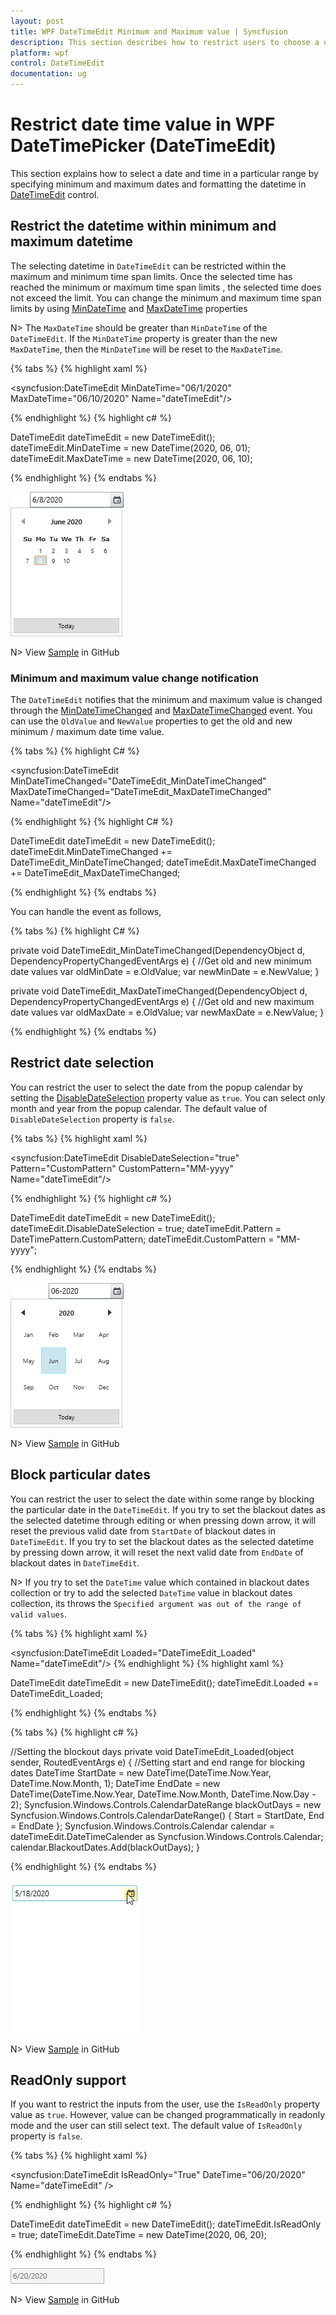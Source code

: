 ```yaml
---
layout: post
title: WPF DateTimeEdit Minimum and Maximum value | Syncfusion
description: This section describes how to restrict users to choose a date within maximum and minimum values in the DateTimeEdit control.
platform: wpf
control: DateTimeEdit
documentation: ug
---
```


# Restrict date time value in WPF DateTimePicker (DateTimeEdit)

This section explains how to select a date and time in a particular range by specifying minimum and maximum dates and formatting the datetime in [DateTimeEdit](https://help.syncfusion.com/cr/wpf/Syncfusion.Shared.Wpf~Syncfusion.Windows.Shared.DateTimeEdit.html) control.

## Restrict the datetime within minimum and maximum datetime

The selecting datetime in `DateTimeEdit` can be restricted within the maximum and minimum time span limits. Once the selected time has reached the minimum or maximum time span limits , the selected time does not exceed the limit. You can change the minimum and maximum time span limits by using [MinDateTime](https://help.syncfusion.com/cr/wpf/Syncfusion.Shared.Wpf~Syncfusion.Windows.Shared.DateTimeEdit~MinDateTime.html) and [MaxDateTime](https://help.syncfusion.com/cr/wpf/Syncfusion.Shared.Wpf~Syncfusion.Windows.Shared.DateTimeEdit~MaxDateTime.html) properties

N> The `MaxDateTime` should be greater than `MinDateTime` of the `DateTimeEdit`. If the `MinDateTime` property is greater than the new `MaxDateTime`, then the `MinDateTime` will be reset to the `MaxDateTime`.

{% tabs %}
{% highlight xaml %}

<!--Setting date range -->
<syncfusion:DateTimeEdit MinDateTime="06/1/2020" 
                         MaxDateTime="06/10/2020"
                         Name="dateTimeEdit"/>


{% endhighlight  %}
{% highlight c# %}

DateTimeEdit dateTimeEdit = new DateTimeEdit();
dateTimeEdit.MinDateTime = new DateTime(2020, 06, 01);
dateTimeEdit.MaxDateTime = new DateTime(2020, 06, 10);

{% endhighlight  %}
{% endtabs %}

![Setting minimum and maximum value in WPF DateTimeEdit](Maximum-and-Minimum-Value_images/wpf-datetimeedit-minimum-and-maximum.png)

N> View [Sample](https://github.com/SyncfusionExamples/wpf-datetimepicker-examples/tree/master/Samples/Dropdown-Options) in GitHub

### Minimum and maximum value change notification

The `DateTimeEdit` notifies that the minimum and maximum value is changed through the [MinDateTimeChanged](https://help.syncfusion.com/cr/wpf/Syncfusion.Shared.Wpf~Syncfusion.Windows.Shared.DateTimeEdit~MinDateTimeChanged_EV.html) and [MaxDateTimeChanged](https://help.syncfusion.com/cr/wpf/Syncfusion.Shared.Wpf~Syncfusion.Windows.Shared.DateTimeEdit~MaxDateTimeChanged_EV.html) event. You can use the `OldValue` and `NewValue` properties to get the old and new minimum / maximum date time value.

{% tabs %}
{% highlight C# %}

<syncfusion:DateTimeEdit MinDateTimeChanged="DateTimeEdit_MinDateTimeChanged" 
                         MaxDateTimeChanged="DateTimeEdit_MaxDateTimeChanged"
                         Name="dateTimeEdit"/>


{% endhighlight %}
{% highlight C# %}

DateTimeEdit dateTimeEdit = new  DateTimeEdit();
dateTimeEdit.MinDateTimeChanged += DateTimeEdit_MinDateTimeChanged;
dateTimeEdit.MaxDateTimeChanged += DateTimeEdit_MaxDateTimeChanged;

{% endhighlight %}
{% endtabs %}

You can handle the event as follows,

{% tabs %}
{% highlight C# %}

private void DateTimeEdit_MinDateTimeChanged(DependencyObject d, DependencyPropertyChangedEventArgs e) {
    //Get old and new minimum date values
    var oldMinDate = e.OldValue;
    var newMinDate = e.NewValue;
}

private void DateTimeEdit_MaxDateTimeChanged(DependencyObject d, DependencyPropertyChangedEventArgs e) {
    //Get old and new maximum date values
    var oldMaxDate = e.OldValue;
    var newMaxDate = e.NewValue;
}

{% endhighlight %}
{% endtabs %}

## Restrict date selection

You can restrict the user to select the date from the popup calendar by setting the [DisableDateSelection](https://help.syncfusion.com/cr/wpf/Syncfusion.Shared.Wpf~Syncfusion.Windows.Shared.DateTimeEdit~DisableDateSelection.html) property value as `true`. You can select only month and year from the popup calendar. The default value of `DisableDateSelection` property is `false`.

{% tabs %}
{% highlight xaml %}

<syncfusion:DateTimeEdit DisableDateSelection="true" 
                         Pattern="CustomPattern" 
                         CustomPattern="MM-yyyy"
                         Name="dateTimeEdit"/>


{% endhighlight  %}
{% highlight c# %}

DateTimeEdit dateTimeEdit = new DateTimeEdit();
dateTimeEdit.DisableDateSelection = true;
dateTimeEdit.Pattern = DateTimePattern.CustomPattern;
dateTimeEdit.CustomPattern = "MM-yyyy";

{% endhighlight  %}
{% endtabs %}

![DateTimeEdit restrict date selection](Maximum-and-Minimum-Value_images/Restrict_date_selection.png)

N> View [Sample](https://github.com/SyncfusionExamples/wpf-datetimepicker-examples/tree/master/Samples/Dropdown-Options) in GitHub

## Block particular dates 

You can restrict the user to select the date within some range by blocking the particular date in the `DateTimeEdit`. If you try to set the blackout dates as the selected datetime through editing or when pressing down arrow, it will reset the previous valid date from `StartDate` of blackout dates in `DateTimeEdit`. If you try to set the blackout dates as the selected datetime  by pressing down arrow, it will reset the next valid date from `EndDate` of blackout dates in `DateTimeEdit`.

N> If you try to set the `DateTime` value which contained in blackout dates collection or  try to add the selected `DateTime` value in blackout dates collection, its throws the `Specified argument was out of the range of valid values`.

{% tabs %}
{% highlight xaml %}

<syncfusion:DateTimeEdit Loaded="DateTimeEdit_Loaded" 
                         Name="dateTimeEdit"/>
{% endhighlight  %}
{% highlight xaml %}

DateTimeEdit dateTimeEdit = new  DateTimeEdit();
dateTimeEdit.Loaded += DateTimeEdit_Loaded; 

{% endhighlight  %}
{% endtabs %}

{% tabs %}
{% highlight c# %}

//Setting the blockout days
private void DateTimeEdit_Loaded(object sender, RoutedEventArgs e) {
    //Setting start and end range for blocking dates
    DateTime StartDate = new DateTime(DateTime.Now.Year, DateTime.Now.Month, 1);
    DateTime EndDate = new DateTime(DateTime.Now.Year, DateTime.Now.Month, DateTime.Now.Day - 2);
    Syncfusion.Windows.Controls.CalendarDateRange blackOutDays = new Syncfusion.Windows.Controls.CalendarDateRange() 
    {
        Start = StartDate, 
        End = EndDate
    };
    Syncfusion.Windows.Controls.Calendar calendar = dateTimeEdit.DateTimeCalender as Syncfusion.Windows.Controls.Calendar;
    calendar.BlackoutDates.Add(blackOutDays);
}

{% endhighlight  %}
{% endtabs %}

![Block particular dates in WPF DateTimeEdit](Maximum-and-Minimum-Value_images/BlackOutDays.gif)

N> View [Sample](https://github.com/SyncfusionExamples/wpf-date-time-edit-examples/tree/master/Samples/BlackOutdates) in GitHub

## ReadOnly support

If you want to restrict the inputs from the user, use the `IsReadOnly` property value as `true`. However, value can be changed programmatically in readonly mode and the user can still select text. The default value of `IsReadOnly` property is `false`.

{% tabs %}
{% highlight xaml %}

<syncfusion:DateTimeEdit IsReadOnly="True" 
                         DateTime="06/20/2020" 
                         Name="dateTimeEdit" />

{% endhighlight  %}
{% highlight c# %}

DateTimeEdit dateTimeEdit = new  DateTimeEdit();
dateTimeEdit.IsReadOnly = true;
dateTimeEdit.DateTime = new DateTime(2020, 06, 20);

{% endhighlight  %}
{% endtabs %}

![DateTimeEdit in read only mode](Maximum-and-Minimum-Value_images/wpf-datetimeedit-read-only-mode.png)

N> View [Sample](https://github.com/SyncfusionExamples/wpf-datetimepicker-examples/tree/master/Samples/Dropdown-Options) in GitHub
